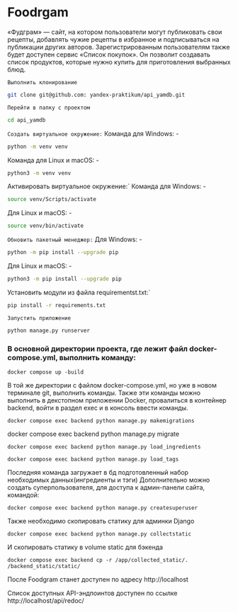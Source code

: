 # Foodrgam

«Фудграм» — сайт, на котором пользователи могут публиковать свои рецепты, добавлять чужие рецепты в избранное и подписываться на публикации других авторов. Зарегистрированным пользователям также будет доступен сервис «Список покупок». Он позволит создавать список продуктов, которые нужно купить для приготовления выбранных блюд.


`Выполнить клонирование`
```bash
git clone git@github.com: yandex-praktikum/api_yamdb.git
```
`Перейти в папку с проектом` 
```bash
cd api_yamdb
```
`Создать виртуальное окружение:`
   Команда для Windows: -
```bash
python -m venv venv
```
Команда для Linux и macOS: - 
```bash
python3 -m venv venv
```
Активировать виртуальное окружение:`
   Команда для Windows: -
```bash
source venv/Scripts/activate
```
Для Linux и macOS: -
```bash
source venv/bin/activate
```
`Обновить пакетный менеджер:`
   Для Windows: -
```bash
python -m pip install --upgrade pip
```
Для Linux и macOS: -
```bash
python3 -m pip install --upgrade pip
```
Установить модули из файла requirementst.txt:`
```bash
pip install -r requirements.txt
```
`Запустить приложение`
```bash
python manage.py runserver
```

### В основной директории проекта, где лежит файл docker-compose.yml, выполнить команду:
```
docker compose up -build
```
В той же директории с файлом docker-compose.yml, но уже в новом терминале git, выполнить команды.
Также эти команды можно выполнить в декстопном приложении Docker, провалиться в контейнер backend,
войти в раздел exec и в консоль ввести команды.
```
docker compose exec backend python manage.py makemigrations
```
docker compose exec backend python manage.py migrate
```
docker compose exec backend python manage.py load_ingredients
```
```
docker compose exec backend python manage.py load_tags
```
Последняя команда загружает в бд подготовленный набор необходимых данных(ингредиенты и тэги)
Дополнительно можно создать суперпользователя, для доступа к админ-панели сайта, командой:
```
docker compose exec backend python manage.py createsuperuser
```
Также необходимо скопировать статику для админки Django
```
docker compose exec backend python manage.py collectstatic
```
И скопировать статику в volume static для бэкенда
```
docker compose exec backend cp -r /app/collected_static/. /backend_static/static/ 
```

После Foodgram станет доступен по адресу http://localhost 

Список доступных API-эндпоинтов доступен по ссылке http://localhost/api/redoc/

